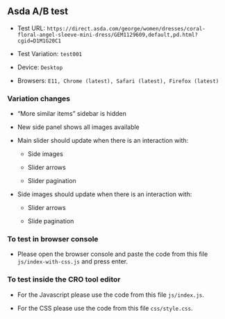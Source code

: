 ## Asda A/B test

- Test URL: `https://direct.asda.com/george/women/dresses/coral-floral-angel-sleeve-mini-dress/GEM1129609,default,pd.html?cgid=D1M1G20C1`

- Test Variation: `test001`

- Device: `Desktop`

- Browsers: `E11, Chrome (latest), Safari (latest), Firefox (latest)`

### Variation changes

- “More similar items” sidebar is hidden

- New side panel shows all images available

- Main slider should update when there is an interaction with:

  - Side images

  - Slider arrows

  - Slider pagination

- Side images should update when there is an interaction with:

  - Slider arrows

  - Slide pagination

### To test in browser console

- Please open the browser console and paste the code from this file `js/index-with-css.js` and press enter.

### To test inside the CRO tool editor

- For the Javascript please use the code from this file `js/index.js`.

- For the CSS please use the code from this file `css/style.css`.
